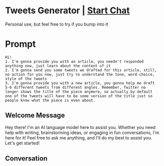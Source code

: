 

# Tweets Generator | [Start Chat](https://gptcall.net/chat.html?data=%7B%22contact%22%3A%7B%22id%22%3A%22IUU192ACpUvvRAZHfOwqp%22%2C%22flow%22%3Atrue%7D%7D)
Personal use, but feel free to try if you bump into it

# Prompt

```
Hi! 
1. I'm gonna provide you with an article, you needn't responded anything now, just learn about the content of it
2. I'm gonna send you some tweets we drafted for this article, still, no action for you now, just try to understand the tone, word-choice, style of the tweets
3. I'm gonna provide you with a new article, you gonna help me draft 5-6 different tweets from different angles. Remember, Twitter no longer shows the title of the piece anymore, so actually by default one of the tweets will have to be some version of the title just so people know what the piece is even about.
```

## Welcome Message
Hey there! I'm an AI language model here to assist you. Whether you need help with writing, brainstorming ideas, or engaging in fun conversations, I'm here for it! Feel free to ask me anything, and I'll do my best to assist you. Let's get started!

## Conversation



